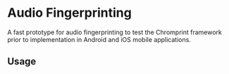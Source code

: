 # Audio Fingerprinting

A fast prototype for audio fingerprinting to test the Chromprint framework prior to implementation in Android and iOS mobile applications.

## Usage

